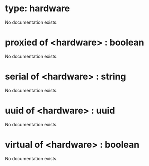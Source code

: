 # type: hardware

No documentation exists.

# proxied of &lt;hardware&gt; : boolean

No documentation exists.

# serial of &lt;hardware&gt; : string

No documentation exists.

# uuid of &lt;hardware&gt; : uuid

No documentation exists.

# virtual of &lt;hardware&gt; : boolean

No documentation exists.
